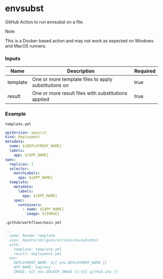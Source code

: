 # envsubst

GitHub Action to run envsubst on a file.

> [!NOTE]
> This is a Docker-based action and may not work as expected on Windows and MacOS runners.

### Inputs

| Name     | Description                                          | Required |
| -------- | ---------------------------------------------------- | -------- |
| template | One or more template files to apply substitutions on | true     |
| result   | One or more result files with substitutions applied  | true     |

### Example

`template.yml`

```yml
apiVersion: apps/v1
kind: Deployment
metadata:
  name: ${DEPLOYMENT_NAME}
  labels:
    app: ${APP_NAME}
spec:
  replicas: 1
  selector:
    matchLabels:
      app: ${APP_NAME}
  template:
    metadata:
      labels:
        app: ${APP_NAME}
    spec:
      containers:
        - name: ${APP_NAME}
          image: ${IMAGE}
```

`.github/workflows/main.yml`

```yml
...
- name: Render template
  uses: hpedrorodrigues/actions/envsubst@v1
  with:
    template: template.yml
    result: deployment.yml
  env:
    DEPLOYMENT_NAME: ${{ env.DEPLOYMENT_NAME }}
    APP_NAME: haproxy
    IMAGE: ${{ env.DOCKER_IMAGE }}:${{ github.sha }}
```
